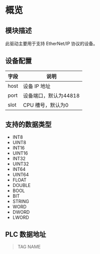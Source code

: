 # 概览

## 模块描述

此驱动主要用于支持 EtherNet/IP 协议的设备。

## 设备配置

| 字段 | 说明                  |
| ---- | --------------------- |
| host | 设备 IP 地址            |
| port | 设备端口，默认为44818 |
| slot | CPU 槽号，默认为0      |

## 支持的数据类型

* INT8
* UINT8
* INT16
* UINT16
* INT32
* UINT32
* INT64
* UINT64
* FLOAT
* DOUBLE
* BOOL
* BIT
* STRING
* WORD
* DWORD
* LWORD

## PLC 数据地址

>  TAG NAME </span>
